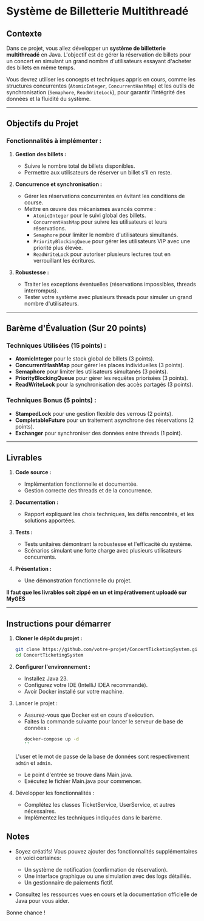 # Système de Billetterie Multithreadé

## Contexte

Dans ce projet, vous allez développer un **système de billetterie multithreadé** en Java. L'objectif est de gérer la réservation de billets pour un concert en simulant un grand nombre d'utilisateurs essayant d'acheter des billets en même temps.

Vous devrez utiliser les concepts et techniques appris en cours, comme les structures concurrentes (`AtomicInteger`, `ConcurrentHashMap`) et les outils de synchronisation (`Semaphore`, `ReadWriteLock`), pour garantir l'intégrité des données et la fluidité du système.

---

## Objectifs du Projet

### Fonctionnalités à implémenter :
1. **Gestion des billets :**
   - Suivre le nombre total de billets disponibles.
   - Permettre aux utilisateurs de réserver un billet s'il en reste.

2. **Concurrence et synchronisation :**
   - Gérer les réservations concurrentes en évitant les conditions de course.
   - Mettre en œuvre des mécanismes avancés comme :
      - `AtomicInteger` pour le suivi global des billets.
      - `ConcurrentHashMap` pour suivre les utilisateurs et leurs réservations.
      - `Semaphore` pour limiter le nombre d'utilisateurs simultanés.
      - `PriorityBlockingQueue` pour gérer les utilisateurs VIP avec une priorité plus élevée.
      - `ReadWriteLock` pour autoriser plusieurs lectures tout en verrouillant les écritures.

3. **Robustesse :**
   - Traiter les exceptions éventuelles (réservations impossibles, threads interrompus).
   - Tester votre système avec plusieurs threads pour simuler un grand nombre d'utilisateurs.

---

## Barème d'Évaluation (Sur 20 points)

### Techniques Utilisées (15 points) :
- **AtomicInteger** pour le stock global de billets (3 points).
- **ConcurrentHashMap** pour gérer les places individuelles (3 points).
- **Semaphore** pour limiter les utilisateurs simultanés (3 points).
- **PriorityBlockingQueue** pour gérer les requêtes priorisées (3 points).
- **ReadWriteLock** pour la synchronisation des accès partagés (3 points).

### Techniques Bonus (5 points) :
- **StampedLock** pour une gestion flexible des verrous (2 points).
- **CompletableFuture** pour un traitement asynchrone des réservations (2 points).
- **Exchanger** pour synchroniser des données entre threads (1 point).

---

## Livrables

1. **Code source :**
   - Implémentation fonctionnelle et documentée.
   - Gestion correcte des threads et de la concurrence.

2. **Documentation :**
   - Rapport expliquant les choix techniques, les défis rencontrés, et les solutions apportées.

3. **Tests :**
   - Tests unitaires démontrant la robustesse et l'efficacité du système.
   - Scénarios simulant une forte charge avec plusieurs utilisateurs concurrents.

4. **Présentation :**
   - Une démonstration fonctionnelle du projet.

**Il faut que les livrables soit zippé en un et impérativement uploadé sur MyGES**

---

## Instructions pour démarrer

1. **Cloner le dépôt du projet :**
   ```bash
   git clone https://github.com/votre-projet/ConcertTicketingSystem.git
   cd ConcertTicketingSystem
   ```
   
2. **Configurer l'environnement :**
   - Installez Java 23.
   - Configurez votre IDE (IntelliJ IDEA recommandé).
   - Avoir Docker installé sur votre machine.

3. Lancer le projet :

   - Assurez-vous que Docker est en cours d'exécution.
   - Faites la commande suivante pour lancer le serveur de base de données :
     ```bash
     docker-compose up -d
     ``
   L'user et le mot de passe de la base de données sont respectivement `admin` et `admin`.

   - Le point d'entrée se trouve dans Main.java.
   - Exécutez le fichier Main.java pour commencer.

3. Développer les fonctionnalités :

   - Complétez les classes TicketService, UserService, et autres nécessaires.
   - Implémentez les techniques indiquées dans le barème.
   
## Notes
- Soyez créatifs! Vous pouvez ajouter des fonctionnalités supplémentaires en voici certaines:
   -   Un système de notification (confirmation de réservation).
   - Une interface graphique ou une simulation avec des logs détaillés.
   -   Un gestionnaire de paiements fictif.

- Consultez les ressources vues en cours et la documentation officielle de Java pour vous aider.
      
Bonne chance !



